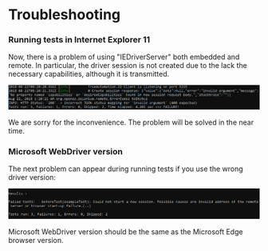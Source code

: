 # Troubleshooting

### Running tests in Internet Explorer 11

Now, there is a problem of using "IEDriverServer" both embedded and remote. In particular, the driver session is not created due to the lack the necessary capabilities, although it is transmitted.

![Technology stack](../_images/troubleshooting-IEDriverServer.png 'Technology stack')

We are sorry for the inconvenience. The problem will be solved in the near time.


### Microsoft WebDriver version

The next problem can appear during running tests if you use the wrong driver version:

![Technology stack](../_images/troubleshooting-MicrosoftWD.png 'Technology stack')

Microsoft WebDriver version should be the same as the Microsoft Edge browser version.